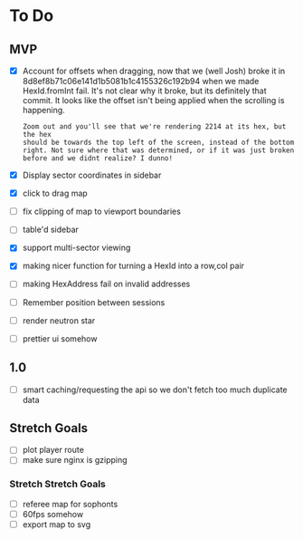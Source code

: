 # To Do

## MVP
* [X] Account for offsets when dragging, now that we (well Josh) broke it in
	  8d8ef8b71c06e141d1b5081b1c4155326c192b94 when we made HexId.fromInt fail.
	  It's not clear why it broke, but its definitely that commit. It looks
	  like the offset isn't being applied when the scrolling is happening.

	  Zoom out and you'll see that we're rendering 2214 at its hex, but the hex
	  should be towards the top left of the screen, instead of the bottom
	  right. Not sure where that was determined, or if it was just broken
	  before and we didnt realize? I dunno!

* [X] Display sector coordinates in sidebar
* [X] click to drag map
* [ ] fix clipping of map to viewport boundaries
* [ ] table'd sidebar
* [X] support multi-sector viewing
* [X] making nicer function for turning a HexId into a row,col pair
* [ ] making HexAddress fail on invalid addresses
* [ ] Remember position between sessions
* [ ] render neutron star
* [ ] prettier ui somehow

## 1.0
* [ ] smart caching/requesting the api so we don't fetch too much duplicate data

## Stretch Goals
* [ ] plot player route
* [ ] make sure nginx is gzipping

### Stretch Stretch Goals

* [ ] referee map for sophonts
* [ ] 60fps somehow
* [ ] export map to svg
